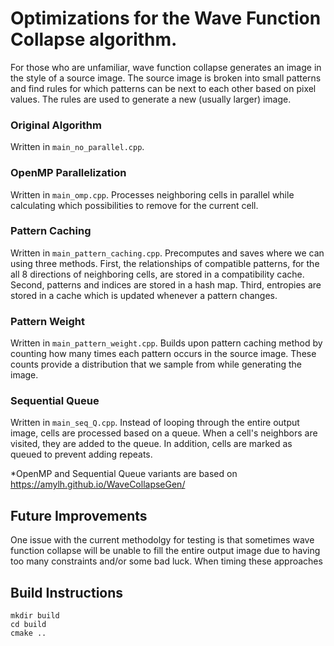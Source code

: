 # Optimizations for the Wave Function Collapse algorithm.
For those who are unfamiliar, wave function collapse generates an image in the style of a source image. The source image is broken into small patterns and find rules for which patterns can be next to each other based on pixel values. The rules are used to generate a new (usually larger) image.

### Original Algorithm 
Written in ```main_no_parallel.cpp```.

### OpenMP Parallelization
Written in ```main_omp.cpp```.
Processes neighboring cells in parallel while calculating which possibilities to remove for the current cell.

### Pattern Caching
Written in ```main_pattern_caching.cpp```.
Precomputes and saves where we can using three methods. First, the relationships of compatible patterns, for the all 8 directions of neighboring cells, are stored in a compatibility cache. Second, patterns and indices are stored in a hash map. Third, entropies are stored in a cache which is updated whenever a pattern changes.

### Pattern Weight
Written in ```main_pattern_weight.cpp```.
Builds upon pattern caching method by counting how many times each pattern occurs in the source image. These counts provide a distribution that we sample from while generating the image.

### Sequential Queue
Written in ```main_seq_Q.cpp```.
Instead of looping through the entire output image, cells are processed based on a queue. When a cell's neighbors are visited, they are added to the queue. In addition, cells are marked as queued to prevent adding repeats.

*OpenMP and Sequential Queue variants are based on https://amylh.github.io/WaveCollapseGen/

## Future Improvements
One issue with the current methodolgy for testing is that sometimes wave function collapse will be unable to fill the entire output image due to having too many constraints and/or some bad luck. When timing these approaches

## Build Instructions
```
mkdir build
cd build
cmake ..
```
